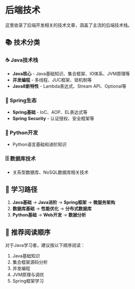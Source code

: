 # 后端技术

这里收录了后端开发相关的技术文章，涵盖了主流的后端技术栈。

## 📚 技术分类

### ☕ Java技术栈
- **Java核心** - Java基础知识、集合框架、IO体系、JVM原理等
- **并发编程** - 多线程、JUC框架、锁机制等
- **Java8新特性** - Lambda表达式、Stream API、Optional等

### 🌱 Spring生态
- **Spring基础** - IoC、AOP、EL表达式等
- **Spring Security** - 认证授权、安全框架等

### 🐍 Python开发
- Python语言基础和进阶知识

### 🗄️ 数据库技术
- 关系型数据库、NoSQL数据库相关技术

## 🎯 学习路径

1. **Java基础** → **Java进阶** → **Spring框架** → **微服务架构**
2. **数据库基础** → **性能优化** → **分布式数据库**
3. **Python基础** → **Web开发** → **数据分析**

## 📖 推荐阅读顺序

对于Java学习者，建议按以下顺序阅读：
1. Java基础知识
2. 集合框架源码分析
3. 并发编程
4. JVM原理与调优
5. Spring框架学习
